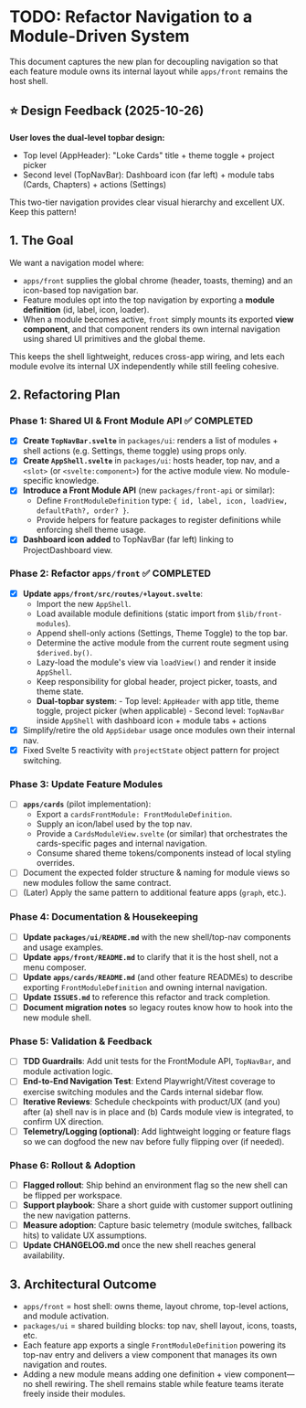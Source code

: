 # TODO: Refactor Navigation to a Module-Driven System

This document captures the new plan for decoupling navigation so that each feature module owns its internal layout while `apps/front` remains the host shell.

## ⭐ Design Feedback (2025-10-26)

**User loves the dual-level topbar design:**
- Top level (AppHeader): "Loke Cards" title + theme toggle + project picker
- Second level (TopNavBar): Dashboard icon (far left) + module tabs (Cards, Chapters) + actions (Settings)

This two-tier navigation provides clear visual hierarchy and excellent UX. Keep this pattern!

## 1. The Goal

We want a navigation model where:

-   `apps/front` supplies the global chrome (header, toasts, theming) and an icon-based top navigation bar.
-   Feature modules opt into the top navigation by exporting a **module definition** (id, label, icon, loader).
-   When a module becomes active, `front` simply mounts its exported **view component**, and that component renders its own internal navigation using shared UI primitives and the global theme.

This keeps the shell lightweight, reduces cross-app wiring, and lets each module evolve its internal UX independently while still feeling cohesive.

## 2. Refactoring Plan

### Phase 1: Shared UI & Front Module API ✅ COMPLETED

-   [x] **Create `TopNavBar.svelte`** in `packages/ui`: renders a list of modules + shell actions (e.g. Settings, theme toggle) using props only.
-   [x] **Create `AppShell.svelte`** in `packages/ui`: hosts header, top nav, and a `<slot>` (or `<svelte:component>`) for the active module view. No module-specific knowledge.
-   [x] **Introduce a Front Module API** (new `packages/front-api` or similar):
    -   Define `FrontModuleDefinition` type: `{ id, label, icon, loadView, defaultPath?, order? }`.
    -   Provide helpers for feature packages to register definitions while enforcing shell theme usage.
-   [x] **Dashboard icon added** to TopNavBar (far left) linking to ProjectDashboard view.

### Phase 2: Refactor `apps/front` ✅ COMPLETED

-   [x] **Update `apps/front/src/routes/+layout.svelte`**:
    -   Import the new `AppShell`.
    -   Load available module definitions (static import from `$lib/front-modules`).
    -   Append shell-only actions (Settings, Theme Toggle) to the top bar.
    -   Determine the active module from the current route segment using `$derived.by()`.
    -   Lazy-load the module's view via `loadView()` and render it inside `AppShell`.
    -   Keep responsibility for global header, project picker, toasts, and theme state.
    -   **Dual-topbar system**:
      - Top level: `AppHeader` with app title, theme toggle, project picker (when applicable)
      - Second level: `TopNavBar` inside `AppShell` with dashboard icon + module tabs + actions
-   [x] Simplify/retire the old `AppSidebar` usage once modules own their internal nav.
-   [x] Fixed Svelte 5 reactivity with `projectState` object pattern for project switching.

### Phase 3: Update Feature Modules

-   [ ] **`apps/cards`** (pilot implementation):
    -   Export a `cardsFrontModule: FrontModuleDefinition`.
    -   Supply an icon/label used by the top nav.
    -   Provide a `CardsModuleView.svelte` (or similar) that orchestrates the cards-specific pages and internal navigation.
    -   Consume shared theme tokens/components instead of local styling overrides.
-   [ ] Document the expected folder structure & naming for module views so new modules follow the same contract.
-   [ ] (Later) Apply the same pattern to additional feature apps (`graph`, etc.).

### Phase 4: Documentation & Housekeeping

-   [ ] **Update `packages/ui/README.md`** with the new shell/top-nav components and usage examples.
-   [ ] **Update `apps/front/README.md`** to clarify that it is the host shell, not a menu composer.
-   [ ] **Update `apps/cards/README.md`** (and other feature READMEs) to describe exporting `FrontModuleDefinition` and owning internal navigation.
-   [ ] **Update `ISSUES.md`** to reference this refactor and track completion.
-   [ ] **Document migration notes** so legacy routes know how to hook into the new module shell.

### Phase 5: Validation & Feedback

-   [ ] **TDD Guardrails**: Add unit tests for the FrontModule API, `TopNavBar`, and module activation logic.
-   [ ] **End-to-End Navigation Test**: Extend Playwright/Vitest coverage to exercise switching modules and the Cards internal sidebar flow.
-   [ ] **Iterative Reviews**: Schedule checkpoints with product/UX (and you) after (a) shell nav is in place and (b) Cards module view is integrated, to confirm UX direction.
-   [ ] **Telemetry/Logging (optional)**: Add lightweight logging or feature flags so we can dogfood the new nav before fully flipping over (if needed).

### Phase 6: Rollout & Adoption

-   [ ] **Flagged rollout**: Ship behind an environment flag so the new shell can be flipped per workspace.
-   [ ] **Support playbook**: Share a short guide with customer support outlining the new navigation patterns.
-   [ ] **Measure adoption**: Capture basic telemetry (module switches, fallback hits) to validate UX assumptions.
-   [ ] **Update CHANGELOG.md** once the new shell reaches general availability.
## 3. Architectural Outcome

-   `apps/front` = host shell: owns theme, layout chrome, top-level actions, and module activation.
-   `packages/ui` = shared building blocks: top nav, shell layout, icons, toasts, etc.
-   Each feature app exports a single `FrontModuleDefinition` powering its top-nav entry and delivers a view component that manages its own navigation and routes.
-   Adding a new module means adding one definition + view component—no shell rewiring. The shell remains stable while feature teams iterate freely inside their modules.

